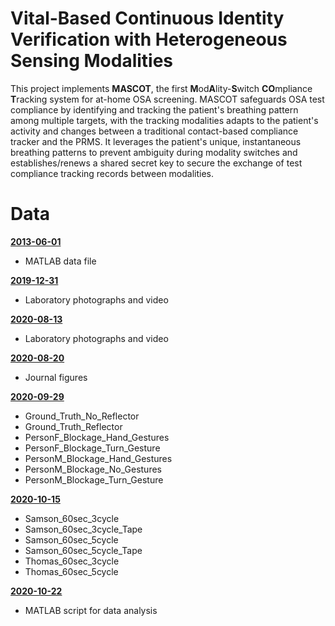 # Vital-Based Continuous Identity Verification with Heterogeneous Sensing Modalities

This project implements **MASCOT**, the first **M**od**A**lity-**S**witch **CO**mpliance **T**racking system for at-home OSA screening. MASCOT safeguards OSA test compliance by identifying and tracking the patient's breathing pattern among multiple targets, with the tracking modalities adapts to the patient's activity and changes between a traditional contact-based compliance tracker and the PRMS. It leverages the patient's unique, instantaneous breathing patterns to prevent ambiguity during modality switches and establishes/renews a shared secret key to secure the exchange of test compliance tracking records between modalities.

# Data

[**2013-06-01**](https://github.com/gustybear-research/x96_multi_moda_p_verf_osa/tree/main/exp_2013_06_01)
- MATLAB data file

[**2019-12-31**](https://github.com/gustybear-research/x96_multi_moda_p_verf_osa/tree/main/exp_2019_12_31)
- Laboratory photographs and video

[**2020-08-13**](https://github.com/gustybear-research/x96_multi_moda_p_verf_osa/tree/main/exp_2020_08_13)
- Laboratory photographs and video

[**2020-08-20**](https://github.com/gustybear-research/x96_multi_moda_p_verf_osa/tree/main/exp_2020_08_20)
- Journal figures

[**2020-09-29**](https://github.com/gustybear-research/x96_multi_moda_p_verf_osa/tree/main/exp_2020_09_29)
- Ground_Truth_No_Reflector
- Ground_Truth_Reflector
- PersonF_Blockage_Hand_Gestures
- PersonF_Blockage_Turn_Gesture
- PersonM_Blockage_Hand_Gestures
- PersonM_Blockage_No_Gestures
- PersonM_Blockage_Turn_Gesture

[**2020-10-15**](https://github.com/gustybear-research/x96_multi_moda_p_verf_osa/tree/main/exp_2020_10_15)
- Samson_60sec_3cycle
- Samson_60sec_3cycle_Tape
- Samson_60sec_5cycle
- Samson_60sec_5cycle_Tape
- Thomas_60sec_3cycle
- Thomas_60sec_5cycle

[**2020-10-22**](https://github.com/gustybear-research/x96_multi_moda_p_verf_osa/tree/main/exp_2020_10_22)
- MATLAB script for data analysis